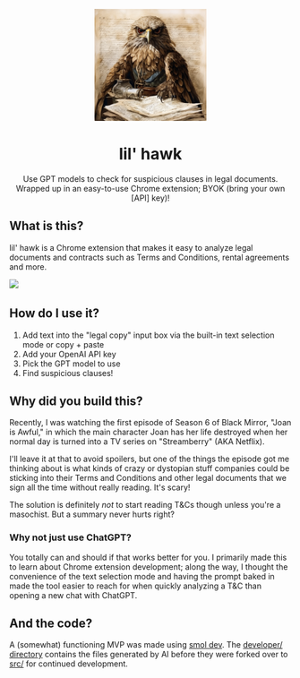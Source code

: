 <p align="center">
  <img src="https://github.com/polyphilz/lil-hawk/blob/main/src/images/logo.png" alt="lil hawk logo" width="200" height="200">
</p>

<h1 align="center">lil' hawk</h1>

<p align="center">
    Use GPT models to check for suspicious clauses in legal documents.<br />
    Wrapped up in an easy-to-use Chrome extension; BYOK (bring your own [API] key)!
</p>

## What is this?

lil' hawk is a Chrome extension that makes it easy to analyze legal documents and contracts such as Terms and Conditions, rental agreements and more.

![](https://github.com/polyphilz/lil-hawk/blob/main/assets/demo-new.gif)

## How do I use it?

1. Add text into the "legal copy" input box via the built-in text selection mode or copy + paste
2. Add your OpenAI API key
3. Pick the GPT model to use
4. Find suspicious clauses!

## Why did you build this?

Recently, I was watching the first episode of Season 6 of Black Mirror, "Joan is Awful," in which the main character Joan has her life destroyed when her normal day is turned into a TV series on "Streamberry" (AKA Netflix).

I'll leave it at that to avoid spoilers, but one of the things the episode got me thinking about is what kinds of crazy or dystopian stuff companies could be sticking into their Terms and Conditions and other legal documents that we sign all the time without really reading. It's scary!

The solution is definitely _not_ to start reading T&Cs though unless you're a masochist. But a summary never hurts right?

### Why not just use ChatGPT?

You totally can and should if that works better for you. I primarily made this to learn about Chrome extension development; along the way, I thought the convenience of the text selection mode and having the prompt baked in made the tool easier to reach for when quickly analyzing a T&C than opening a new chat with ChatGPT.

## And the code?

A (somewhat) functioning MVP was made using [smol dev](https://github.com/smol-ai/developer). The [developer/ directory](./developer/) contains the files generated by AI before they were forked over to [src/](./src/) for continued development.
